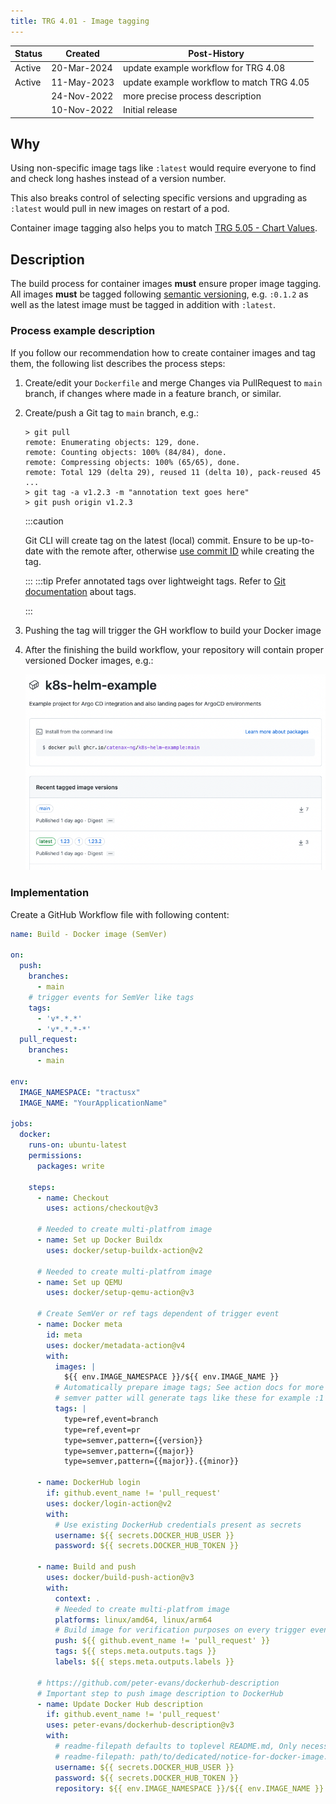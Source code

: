 ```yaml
---
title: TRG 4.01 - Image tagging
---
```


| Status | Created     | Post-History                                       |
|--------|-------------|----------------------------------------------------|
| Active | 20-Mar-2024 | update example workflow for TRG 4.08               |
| Active | 11-May-2023 | update example workflow to match TRG 4.05          |
|        | 24-Nov-2022 | more precise process description                   |
|        | 10-Nov-2022 | Initial release                                    |

## Why

Using non-specific image tags like `:latest` would require everyone to find and check long hashes instead of a version number.

This also breaks control of selecting specific versions and upgrading as `:latest` would pull in new images on restart of a pod.

Container image tagging also helps you to match [TRG 5.05 - Chart Values](../trg-5/trg-5-05.md#container-images).

## Description

The build process for container images **must** ensure proper image tagging. All images **must** be tagged
following [semantic versioning](https://semver.org/), e.g. `:0.1.2` as well as the latest image must be tagged in
addition with `:latest`.

### Process example description

If you follow our recommendation how to create container images and tag them, the following list describes the process
steps:

1. Create/edit your `Dockerfile` and merge Changes via PullRequest to `main` branch, if changes where made in a feature
   branch, or similar.
2. Create/push a Git tag to `main` branch, e.g.:

   ```shell
   > git pull
   remote: Enumerating objects: 129, done.
   remote: Counting objects: 100% (84/84), done.
   remote: Compressing objects: 100% (65/65), done.
   remote: Total 129 (delta 29), reused 11 (delta 10), pack-reused 45
   ...
   > git tag -a v1.2.3 -m "annotation text goes here"
   > git push origin v1.2.3
   ```

   :::caution

   Git CLI will create tag on the latest (local) commit. Ensure to be up-to-date with the remote after,
   otherwise [use commit ID](https://git-scm.com/book/en/v2/Git-Basics-Tagging#_tagging_later) while creating the
   tag.

   :::
   :::tip
   Prefer annotated tags over lightweight tags. Refer
   to [Git documentation](https://git-scm.com/book/en/v2/Git-Basics-Tagging#_creating_tags) about tags.

   :::
3. Pushing the tag will trigger the GH workflow to build your Docker image
4. After the finishing the build workflow, your repository will contain proper versioned Docker images, e.g.:

   ![SemVer Docker images](assets/trg4-1-semver-image.png)

### Implementation

Create a GitHub Workflow file with following content:

```yaml
name: Build - Docker image (SemVer)

on:
  push:
    branches:
      - main
    # trigger events for SemVer like tags
    tags:
      - 'v*.*.*'
      - 'v*.*.*-*'
  pull_request:
    branches:
      - main

env:
  IMAGE_NAMESPACE: "tractusx"
  IMAGE_NAME: "YourApplicationName"

jobs:
  docker:
    runs-on: ubuntu-latest
    permissions:
      packages: write

    steps:
      - name: Checkout
        uses: actions/checkout@v3

      # Needed to create multi-platfrom image
      - name: Set up Docker Buildx
        uses: docker/setup-buildx-action@v2

      # Needed to create multi-platfrom image
      - name: Set up QEMU
        uses: docker/setup-qemu-action@v3

      # Create SemVer or ref tags dependent of trigger event
      - name: Docker meta
        id: meta
        uses: docker/metadata-action@v4
        with:
          images: |
            ${{ env.IMAGE_NAMESPACE }}/${{ env.IMAGE_NAME }}
          # Automatically prepare image tags; See action docs for more examples. 
          # semver patter will generate tags like these for example :1 :1.2 :1.2.3
          tags: |
            type=ref,event=branch
            type=ref,event=pr
            type=semver,pattern={{version}}
            type=semver,pattern={{major}}
            type=semver,pattern={{major}}.{{minor}}

      - name: DockerHub login
        if: github.event_name != 'pull_request'
        uses: docker/login-action@v2
        with:
          # Use existing DockerHub credentials present as secrets
          username: ${{ secrets.DOCKER_HUB_USER }}
          password: ${{ secrets.DOCKER_HUB_TOKEN }}

      - name: Build and push
        uses: docker/build-push-action@v3
        with:
          context: .
          # Needed to create multi-platfrom image
          platforms: linux/amd64, linux/arm64
          # Build image for verification purposes on every trigger event. Only push if event is not a PR
          push: ${{ github.event_name != 'pull_request' }}
          tags: ${{ steps.meta.outputs.tags }}
          labels: ${{ steps.meta.outputs.labels }}

      # https://github.com/peter-evans/dockerhub-description
      # Important step to push image description to DockerHub 
      - name: Update Docker Hub description
        if: github.event_name != 'pull_request'
        uses: peter-evans/dockerhub-description@v3
        with:
          # readme-filepath defaults to toplevel README.md, Only necessary if you have a dedicated file with your 'Notice for docker images'   
          # readme-filepath: path/to/dedicated/notice-for-docker-image.md 
          username: ${{ secrets.DOCKER_HUB_USER }}
          password: ${{ secrets.DOCKER_HUB_TOKEN }}
          repository: ${{ env.IMAGE_NAMESPACE }}/${{ env.IMAGE_NAME }}
```
